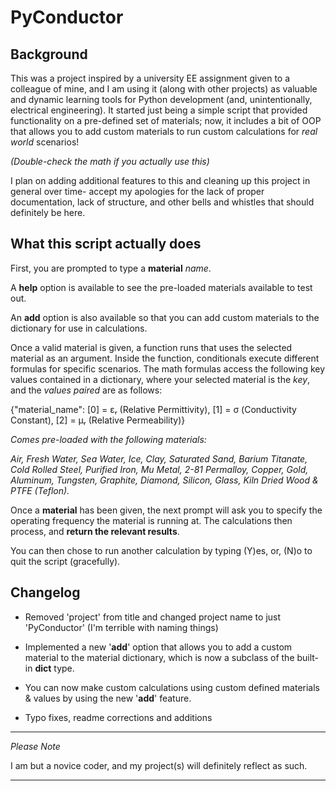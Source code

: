 PyConductor
===========


Background
----------
This was a project inspired by a university EE assignment given to a colleague of mine, and I am using it (along with other projects) as valuable and dynamic learning tools for Python development (and, unintentionally, electrical engineering). It started just being a simple script that provided functionality on a pre-defined set of materials; now, it includes a bit of OOP that allows you to add custom materials to run custom calculations for *real world* scenarios!

*(Double-check the math if you actually use this)*

I plan on adding additional features to this and cleaning up this project in general over time- accept my apologies for the lack of proper documentation, lack of structure, and other bells and whistles that should definitely be here.


What this script actually does
------------------------------

First, you are prompted to type a **material** *name*.

A **help** option is available to see the pre-loaded  materials available to test out.

An **add** option is also available so that you can add custom materials to the dictionary for use in calculations.

Once a valid material is given, a function runs that uses the selected material as an argument. Inside the function, conditionals execute different formulas for specific scenarios. The math formulas access the following key values contained in a dictionary, where your selected material is the *key*, and the *values paired* are as follows:

{"material_name": [0] = εᵣ (Relative Permittivity), [1] = σ (Conductivity Constant), [2] = μᵣ (Relative Permeability)}

   *Comes pre-loaded with the following materials:*

   *Air, Fresh Water, Sea Water, Ice, Clay, Saturated Sand, Barium Titanate, Cold Rolled Steel, Purified Iron, Mu Metal, 2-81
   Permalloy, Copper, Gold, Aluminum, Tungsten, Graphite, Diamond, Silicon, Glass, Kiln Dried Wood & PTFE (Teflon).*

Once a **material** has been given, the next prompt will ask you to specify the operating frequency the material is running at. The calculations then process, and **return the relevant results**.

You can then chose to run another calculation by typing (Y)es, or, (N)o to quit the script (gracefully).


Changelog
---------

- Removed 'project' from title and changed project name to just 'PyConductor' (I'm terrible with naming things)

- Implemented a new '**add**' option that allows you to add a custom material to the material dictionary, which is now a subclass of the built-in **dict** type.

- You can now make custom calculations using custom defined materials & values by using the new '**add**' feature.

- Typo fixes, readme corrections and additions

***
*Please Note*

I am but a novice coder, and my project(s) will definitely reflect as such.

***
